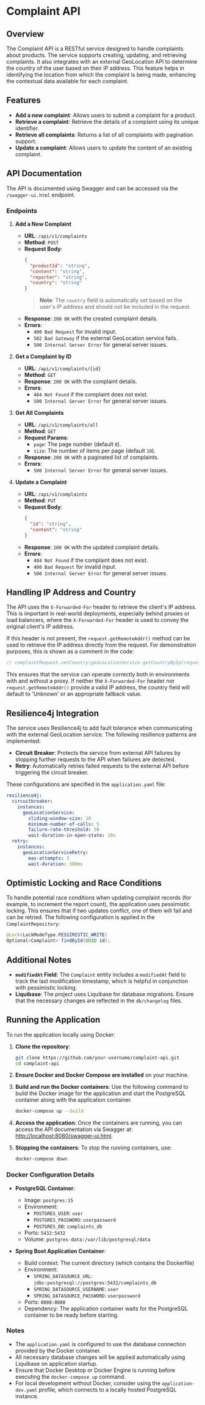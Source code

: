 # Complaint API

## Overview
The Complaint API is a RESTful service designed to handle complaints about products. The service supports creating, updating, and retrieving complaints. It also integrates with an external GeoLocation API to determine the country of the user based on their IP address. This feature helps in identifying the location from which the complaint is being made, enhancing the contextual data available for each complaint.

## Features
- **Add a new complaint**: Allows users to submit a complaint for a product.
- **Retrieve a complaint**: Retrieve the details of a complaint using its unique identifier.
- **Retrieve all complaints**: Returns a list of all complaints with pagination support.
- **Update a complaint**: Allows users to update the content of an existing complaint.

## API Documentation
The API is documented using Swagger and can be accessed via the `/swagger-ui.html` endpoint.

### Endpoints

1. **Add a New Complaint**
    - **URL**: `/api/v1/complaints`
    - **Method**: `POST`
    - **Request Body**:
      ```json
      {
        "productId": "string",
        "content": "string",
        "reporter": "string",
        "country": "string"
      }
      ```
      > **Note**: The `country` field is automatically set based on the user's IP address and should not be included in the request.
    - **Response**: `200 OK` with the created complaint details.
    - **Errors**:
        - `400 Bad Request` for invalid input.
        - `502 Bad Gateway` if the external GeoLocation service fails.
        - `500 Internal Server Error` for general server issues.

2. **Get a Complaint by ID**
    - **URL**: `/api/v1/complaints/{id}`
    - **Method**: `GET`
    - **Response**: `200 OK` with the complaint details.
    - **Errors**:
        - `404 Not Found` if the complaint does not exist.
        - `500 Internal Server Error` for general server issues.

3. **Get All Complaints**
    - **URL**: `/api/v1/complaints/all`
    - **Method**: `GET`
    - **Request Params**:
        - `page`: The page number (default `0`).
        - `size`: The number of items per page (default `10`).
    - **Response**: `200 OK` with a paginated list of complaints.
    - **Errors**:
        - `500 Internal Server Error` for general server issues.

4. **Update a Complaint**
    - **URL**: `/api/v1/complaints`
    - **Method**: `PUT`
    - **Request Body**:
      ```json
      {
        "id": "string",
        "content": "string"
      }
      ```
    - **Response**: `200 OK` with the updated complaint details.
    - **Errors**:
        - `404 Not Found` if the complaint does not exist.
        - `400 Bad Request` for invalid input.
        - `500 Internal Server Error` for general server issues.

## Handling IP Address and Country
The API uses the `X-Forwarded-For` header to retrieve the client's IP address. This is important in real-world deployments, especially behind proxies or load balancers, where the `X-Forwarded-For` header is used to convey the original client's IP address.

If this header is not present, the `request.getRemoteAddr()` method can be used to retrieve the IP address directly from the request. For demonstration purposes, this is shown as a comment in the code:

```java
// complaintRequest.setCountry(geoLocationService.getCountryByIp(request.getRemoteAddr()));
```

This ensures that the service can operate correctly both in environments with and without a proxy. If neither the `X-Forwarded-For` header nor `request.getRemoteAddr()` provide a valid IP address, the country field will default to 'Unknown' or an appropriate fallback value.

## Resilience4j Integration
The service uses Resilience4j to add fault tolerance when communicating with the external GeoLocation service. The following resilience patterns are implemented:

- **Circuit Breaker**: Protects the service from external API failures by stopping further requests to the API when failures are detected.
- **Retry**: Automatically retries failed requests to the external API before triggering the circuit breaker.

These configurations are specified in the `application.yaml` file:

```yaml
resilience4j:
  circuitbreaker:
    instances:
      geoLocationService:
        sliding-window-size: 10
        minimum-number-of-calls: 5
        failure-rate-threshold: 50
        wait-duration-in-open-state: 10s
  retry:
    instances:
      geoLocationServiceRetry:
        max-attempts: 3
        wait-duration: 500ms
```

## Optimistic Locking and Race Conditions
To handle potential race conditions when updating complaint records (for example, to increment the report count), the application uses pessimistic locking. This ensures that if two updates conflict, one of them will fail and can be retried. The following configuration is applied in the `ComplaintRepository`:

```java
@Lock(LockModeType.PESSIMISTIC_WRITE)
Optional<Complaint> findById(UUID id);
```

## Additional Notes
- **`modifiedAt` Field**: The `Complaint` entity includes a `modifiedAt` field to track the last modification timestamp, which is helpful in conjunction with pessimistic locking.
- **Liquibase**: The project uses Liquibase for database migrations. Ensure that the necessary changes are reflected in the `db/changelog` files.

## Running the Application

To run the application locally using Docker:

1. **Clone the repository**:
   ```bash
   git clone https://github.com/your-username/complaint-api.git
   cd complaint-api
   ```

2. **Ensure Docker and Docker Compose are installed** on your machine.

3. **Build and run the Docker containers**:
   Use the following command to build the Docker image for the application and start the PostgreSQL container along with the application container.
   ```bash
   docker-compose up --build
   ```

4. **Access the application**:
   Once the containers are running, you can access the API documentation via Swagger at:
   [http://localhost:8080/swagger-ui.html](http://localhost:8080/swagger-ui.html).

5. **Stopping the containers**:
   To stop the running containers, use:
   ```bash
   docker-compose down
   ```

### Docker Configuration Details

- **PostgreSQL Container**:
    - Image: `postgres:15`
    - Environment:
        - `POSTGRES_USER`: `user`
        - `POSTGRES_PASSWORD`: `userpassword`
        - `POSTGRES_DB`: `complaints_db`
    - Ports: `5432:5432`
    - Volume: `postgres-data:/var/lib/postgresql/data`

- **Spring Boot Application Container**:
    - Build context: The current directory (which contains the Dockerfile)
    - Environment:
        - `SPRING_DATASOURCE_URL`: `jdbc:postgresql://postgres:5432/complaints_db`
        - `SPRING_DATASOURCE_USERNAME`: `user`
        - `SPRING_DATASOURCE_PASSWORD`: `userpassword`
    - Ports: `8080:8080`
    - Dependency: The application container waits for the PostgreSQL container to be ready before starting.

### Notes

- The `application.yaml` is configured to use the database connection provided by the Docker container.
- All necessary database changes will be applied automatically using Liquibase on application startup.
- Ensure that Docker Desktop or Docker Engine is running before executing the `docker-compose up` command.
- For local development without Docker, consider using the `application-dev.yaml` profile, which connects to a locally hosted PostgreSQL instance.